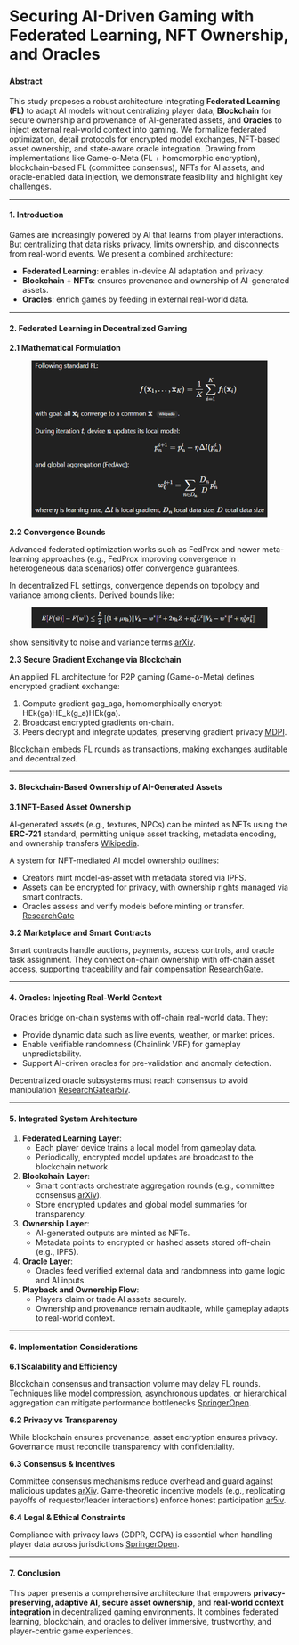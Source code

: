 # Securing AI-Driven Gaming with Federated Learning, NFT Ownership, and Oracles

###

#### **Abstract**

This study proposes a robust architecture integrating **Federated Learning (FL)** to adapt AI models without centralizing player data, **Blockchain** for secure ownership and provenance of AI-generated assets, and **Oracles** to inject external real-world context into gaming. We formalize federated optimization, detail protocols for encrypted model exchanges, NFT-based asset ownership, and state-aware oracle integration. Drawing from implementations like Game-o-Meta (FL + homomorphic encryption), blockchain-based FL (committee consensus), NFTs for AI assets, and oracle-enabled data injection, we demonstrate feasibility and highlight key challenges.

***

#### **1. Introduction**

Games are increasingly powered by AI that learns from player interactions. But centralizing that data risks privacy, limits ownership, and disconnects from real-world events. We present a combined architecture:

* **Federated Learning**: enables in-device AI adaptation and privacy.
* **Blockchain + NFTs**: ensures provenance and ownership of AI-generated assets.
* **Oracles**: enrich games by feeding in external real-world data.

***

#### **2. Federated Learning in Decentralized Gaming**

**2.1 Mathematical Formulation**

<figure><img src=".gitbook/assets/image (8).png" alt=""><figcaption></figcaption></figure>

**2.2 Convergence Bounds**

Advanced federated optimization works such as FedProx and newer meta-learning approaches (e.g., FedProx improving convergence in heterogeneous data scenarios) offer convergence guarantees.

In decentralized FL settings, convergence depends on topology and variance among clients. Derived bounds like:

<figure><img src=".gitbook/assets/image (9).png" alt=""><figcaption></figcaption></figure>

show sensitivity to noise and variance terms [arXiv](https://arxiv.org/html/2503.11828).

**2.3 Secure Gradient Exchange via Blockchain**

An applied FL architecture for P2P gaming (Game-o-Meta) defines encrypted gradient exchange:

1. Compute gradient gag\_aga​, homomorphically encrypt: HEk(ga)HE\_k(g\_a)HEk​(ga​).
2. Broadcast encrypted gradients on-chain.
3. Peers decrypt and integrate updates, preserving gradient privacy [MDPI](https://www.mdpi.com/1424-8220/23/9/4201).

Blockchain embeds FL rounds as transactions, making exchanges auditable and decentralized.

***

#### **3. Blockchain-Based Ownership of AI-Generated Assets**

**3.1 NFT-Based Asset Ownership**

AI-generated assets (e.g., textures, NPCs) can be minted as NFTs using the **ERC-721** standard, permitting unique asset tracking, metadata encoding, and ownership transfers [Wikipedia](https://en.wikipedia.org/wiki/ERC-721).

A system for NFT-mediated AI model ownership outlines:

* Creators mint model-as-asset with metadata stored via IPFS.
* Assets can be encrypted for privacy, with ownership rights managed via smart contracts.
* Oracles assess and verify models before minting or transfer.\
  [ResearchGate](https://www.researchgate.net/publication/365104080_Blockchain_and_NFTs_for_Trusted_Ownership_Trading_and_Access_of_AI_Models)

**3.2 Marketplace and Smart Contracts**

Smart contracts handle auctions, payments, access controls, and oracle task assignment. They connect on-chain ownership with off-chain asset access, supporting traceability and fair compensation [ResearchGate](https://www.researchgate.net/publication/365104080_Blockchain_and_NFTs_for_Trusted_Ownership_Trading_and_Access_of_AI_Models).

***

#### **4. Oracles: Injecting Real-World Context**

Oracles bridge on-chain systems with off-chain real-world data. They:

* Provide dynamic data such as live events, weather, or market prices.
* Enable verifiable randomness (Chainlink VRF) for gameplay unpredictability.
* Support AI-driven oracles for pre-validation and anomaly detection.

Decentralized oracle subsystems must reach consensus to avoid manipulation [ResearchGate](https://www.researchgate.net/publication/365104080_Blockchain_and_NFTs_for_Trusted_Ownership_Trading_and_Access_of_AI_Models)[ar5iv](https://ar5iv.labs.arxiv.org/html/2110.08671v1?utm_source=chatgpt.com).

***

#### **5. Integrated System Architecture**

1. **Federated Learning Layer**:
   * Each player device trains a local model from gameplay data.
   * Periodically, encrypted model updates are broadcast to the blockchain network.
2. **Blockchain Layer**:
   * Smart contracts orchestrate aggregation rounds (e.g., committee consensus [arXiv](https://arxiv.org/abs/2004.00773?utm_source=chatgpt.com)).
   * Store encrypted updates and global model summaries for transparency.
3. **Ownership Layer**:
   * AI-generated outputs are minted as NFTs.
   * Metadata points to encrypted or hashed assets stored off-chain (e.g., IPFS).
4. **Oracle Layer**:
   * Oracles feed verified external data and randomness into game logic and AI inputs.
5. **Playback and Ownership Flow**:
   * Players claim or trade AI assets securely.
   * Ownership and provenance remain auditable, while gameplay adapts to real-world context.

***

#### **6. Implementation Considerations**

**6.1 Scalability and Efficiency**

Blockchain consensus and transaction volume may delay FL rounds. Techniques like model compression, asynchronous updates, or hierarchical aggregation can mitigate performance bottlenecks [SpringerOpen](https://journalofbigdata.springeropen.com/articles/10.1186/s40537-025-01099-5).

**6.2 Privacy vs Transparency**

While blockchain ensures provenance, asset encryption ensures privacy. Governance must reconcile transparency with confidentiality.

**6.3 Consensus & Incentives**

Committee consensus mechanisms reduce overhead and guard against malicious updates [arXiv](https://arxiv.org/abs/2004.00773?utm_source=chatgpt.com). Game-theoretic incentive models (e.g., replicating payoffs of requestor/leader interactions) enforce honest participation [ar5iv](https://ar5iv.labs.arxiv.org/html/2110.08671v1).

**6.4 Legal & Ethical Constraints**

Compliance with privacy laws (GDPR, CCPA) is essential when handling player data across jurisdictions [SpringerOpen](https://journalofbigdata.springeropen.com/articles/10.1186/s40537-025-01099-5).

***

#### **7. Conclusion**

This paper presents a comprehensive architecture that empowers **privacy-preserving, adaptive AI**, **secure asset ownership**, and **real-world context integration** in decentralized gaming environments. It combines federated learning, blockchain, and oracles to deliver immersive, trustworthy, and player-centric game experiences.
